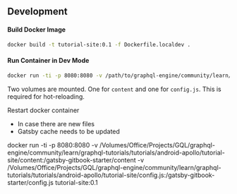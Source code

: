 ## Development

#### Build Docker Image

```bash
docker build -t tutorial-site:0.1 -f Dockerfile.localdev .
```

#### Run Container in Dev Mode

```bash
docker run -ti -p 8080:8080 -v /path/to/graphql-engine/community/learn/graphql-tutorials/tutorials/android-apollo/tutorial-site/content:/gatsby-gitbook-starter/content -v /path/to/graphql-engine/community/learn/graphql-tutorials/tutorials/android-apollo/tutorial-site/config.js:/gatsby-gitbook-starter/config.js tutorial-site:0.1
```

Two volumes are mounted. One for `content` and one for `config.js`. This is required for hot-reloading.

Restart docker container

- In case there are new files
- Gatsby cache needs to be updated

docker run -ti -p 8080:8080 -v /Volumes/Office/Projects/GQL/graphql-engine/community/learn/graphql-tutorials/tutorials/android-apollo/tutorial-site/content:/gatsby-gitbook-starter/content -v /Volumes/Office/Projects/GQL/graphql-engine/community/learn/graphql-tutorials/tutorials/android-apollo/tutorial-site/config.js:/gatsby-gitbook-starter/config.js tutorial-site:0.1
